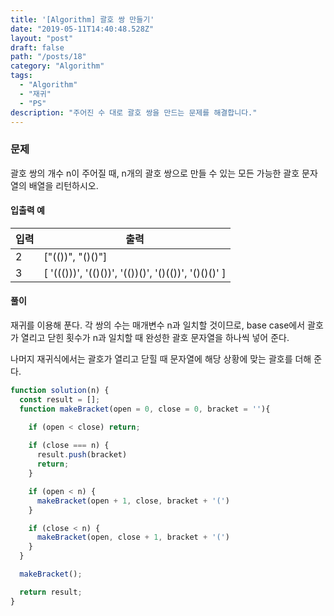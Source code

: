 ```yaml
---
title: '[Algorithm] 괄호 쌍 만들기'
date: "2019-05-11T14:40:48.528Z"
layout: "post"
draft: false
path: "/posts/18"
category: "Algorithm"
tags:
  - "Algorithm"
  - "재귀"
  - "PS"
description: "주어진 수 대로 괄호 쌍을 만드는 문제를 해결합니다."
---
```


### 문제

괄호 쌍의 개수 n이 주어질 때, n개의 괄호 쌍으로 만들 수 있는 모든 가능한 괄호 문자열의 배열을 리턴하시오.

#### 입출력 예

| 입력 | 출력 |
|--|--|
| 2 | ["(())", "()()"] |
| 3 | [ '((()))', '(()())', '(())()', '()(())', '()()()' ] |

#### 풀이

재귀를 이용해 푼다. 각 쌍의 수는 매개변수 n과 일치할 것이므로, base case에서 괄호가 열리고 닫힌 횟수가 n과 일치할 때 완성한 괄호 문자열을 하나씩 넣어 준다.

나머지 재귀식에서는 괄호가 열리고 닫힐 때 문자열에 해당 상황에 맞는 괄호를 더해 준다.

```javascript
function solution(n) {
  const result = [];
  function makeBracket(open = 0, close = 0, bracket = ''){

    if (open < close) return;
    
    if (close === n) {
      result.push(bracket)
      return;
    }

    if (open < n) {
      makeBracket(open + 1, close, bracket + '(')
    }

    if (close < n) {
      makeBracket(open, close + 1, bracket + '(')
    }
  }

  makeBracket();

  return result;
}
```

